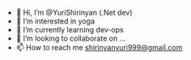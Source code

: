 - 👋 Hi, I’m @YuriShirinyan (.Net dev)
- 👀 I’m interested in yoga
- 🌱 I’m currently learning dev-ops
- 💞️ I’m looking to collaborate on ...
- 📫 How to reach me shirinyanyuri999@gmail.com

<!---
YuriShirinyan/YuriShirinyan is a ✨ special ✨ repository because its `README.md` (this file) appears on your GitHub profile.
You can click the Preview link to take a look at your changes.
--->
